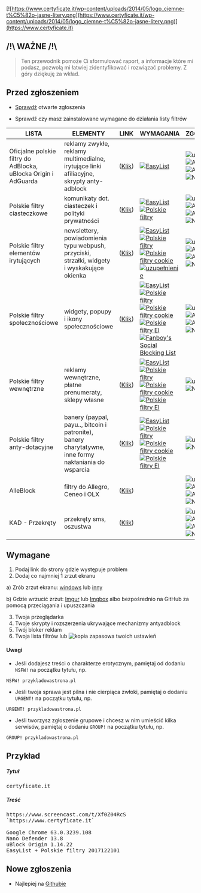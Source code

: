 [![https://www.certyficate.it/wp-content/uploads/2014/05/logo_ciemne-t%C5%82o-jasne-litery.png](https://www.certyficate.it/wp-content/uploads/2014/05/logo_ciemne-t%C5%82o-jasne-litery.png)](https://www.certyficate.it)

## /!\ WAŻNE /!\
> Ten przewodnik pomoże Ci sformułować raport, a informacje które mi podasz, pozwolą mi łatwiej zidentyfikować i rozwiązać problemy. Z góry dziękuję za wkład.

## Przed zgłoszeniem
* [Sprawdź](https://github.com/MajkiIT/polish-ads-filter/issues) otwarte zgłoszenia

* Sprawdź czy masz zainstalowane wymagane do działania listy filtrów

**LISTA** | **ELEMENTY** | **LINK** | **WYMAGANIA** | **ZGODNOŚĆ** |
--- |--- |--- |--- |---
Oficjalne polskie filtry do AdBlocka, uBlocka Origin i AdGuarda | reklamy zwykłe, reklamy multimedialne, irytujące linki afiliacyjne, skrypty anty-adblock | ([Klik](https://raw.githubusercontent.com/MajkiIT/polish-ads-filter/master/polish-adblock-filters/adblock.txt)) | [![EasyList](https://img.shields.io/badge/color--brightgreen.svg?label=EasyList)](https://easylist.to/easylist/easylist.txt) | ![uBO](https://www.certyficate.it/adblock/ublock.png) ![AG](https://www.certyficate.it/adblock/adguard_new.png) ![ADB](https://www.certyficate.it/adblock/adblock.png) ![ABP](https://www.certyficate.it/adblock/adblock_plus.png) ![NANO](https://www.certyficate.it/adblock/nano.png)
Polskie filtry ciasteczkowe | komunikaty dot. ciasteczek i polityki prywatności | ([Klik](https://raw.githubusercontent.com/MajkiIT/polish-ads-filter/master/cookies_filters/adblock_cookies.txt)) | [![EasyList](https://img.shields.io/badge/color--brightgreen.svg?label=EasyList)](https://easylist.to/easylist/easylist.txt) [![Polskie filtry](https://img.shields.io/badge/color--red.svg?label=Polskie%20Filtry)](https://raw.githubusercontent.com/MajkiIT/polish-ads-filter/master/polish-adblock-filters/adblock.txt) | ![uBO](https://www.certyficate.it/adblock/ublock.png) ![AG](https://www.certyficate.it/adblock/adguard_new.png) ![ADB](https://www.certyficate.it/adblock/adblock.png) ![ABP](https://www.certyficate.it/adblock/adblock_plus.png) ![NANO](https://www.certyficate.it/adblock/nano.png)
Polskie filtry elementów irytujących | newslettery, powiadomienia typu webpush, przyciski, strzałki, widgety i wyskakujące okienka | ([Klik](https://raw.githubusercontent.com/PolishFiltersTeam/PolishAnnoyanceFilters/master/PPB.txt)) | [![EasyList](https://img.shields.io/badge/color--brightgreen.svg?label=EasyList)](https://easylist.to/easylist/easylist.txt) [![Polskie filtry](https://img.shields.io/badge/color--red.svg?label=Polskie%20Filtry)](https://raw.githubusercontent.com/MajkiIT/polish-ads-filter/master/polish-adblock-filters/adblock.txt) [![Polskie filtry cookie](https://img.shields.io/badge/color--orange.svg?label=Polskie%20filtry%20cookie)](https://raw.githubusercontent.com/MajkiIT/polish-ads-filter/master/cookies_filters/adblock_cookies.txt) [![uzupełnienie](https://img.shields.io/badge/color--yellowgreen.svg?label=Uzupelnienie%20uBO_AG)](https://raw.githubusercontent.com/PolishFiltersTeam/PolishAnnoyanceFilters/master/PPB_uBlock_AdGuard.txt) | ![uBO](https://www.certyficate.it/adblock/ublock.png) ![AG](https://www.certyficate.it/adblock/adguard_new.png) ![ADB](https://www.certyficate.it/adblock/adblock.png) ![ABP](https://www.certyficate.it/adblock/adblock_plus.png) ![NANO](https://www.certyficate.it/adblock/nano.png)
Polskie filtry społecznościowe | widgety, popupy i ikony społecznościowe | ([Klik](https://raw.githubusercontent.com/MajkiIT/polish-ads-filter/master/adblock_social_filters/adblock_social_list.txt)) | [![EasyList](https://img.shields.io/badge/color--brightgreen.svg?label=EasyList)](https://easylist.to/easylist/easylist.txt) [![Polskie filtry](https://img.shields.io/badge/color--red.svg?label=Polskie%20Filtry)](https://raw.githubusercontent.com/MajkiIT/polish-ads-filter/master/polish-adblock-filters/adblock.txt) [![Polskie filtry cookie](https://img.shields.io/badge/color--orange.svg?label=Polskie%20filtry%20cookie)](https://raw.githubusercontent.com/MajkiIT/polish-ads-filter/master/cookies_filters/adblock_cookies.txt) [![Polskie filtry EI](https://img.shields.io/badge/color--yellow.svg?label=Polskie%20Filtry%20EI)](https://raw.githubusercontent.com/PolishFiltersTeam/PolishAnnoyanceFilters/master/PPB.txt) [![Fanboy's Social Blocking List](https://img.shields.io/badge/color--blue.svg?label=Fanboy%20Social)](https://easylist-downloads.adblockplus.org/fanboy-social.txt) | ![uBO](https://www.certyficate.it/adblock/ublock.png) ![AG](https://www.certyficate.it/adblock/adguard_new.png) ![ADB](https://www.certyficate.it/adblock/adblock.png) ![ABP](https://www.certyficate.it/adblock/adblock_plus.png) ![NANO](https://www.certyficate.it/adblock/nano.png)
Polskie filtry wewnętrzne | reklamy wewnętrzne, płatne prenumeraty, sklepy własne | ([Klik](https://raw.githubusercontent.com/MajkiIT/polish-ads-filter/master/inside-filters/adblock_wewnetrzne.txt)) | [![EasyList](https://img.shields.io/badge/color--brightgreen.svg?label=EasyList)](https://easylist.to/easylist/easylist.txt) [![Polskie filtry](https://img.shields.io/badge/color--red.svg?label=Polskie%20Filtry)](https://raw.githubusercontent.com/MajkiIT/polish-ads-filter/master/polish-adblock-filters/adblock.txt) [![Polskie filtry cookie](https://img.shields.io/badge/color--orange.svg?label=Polskie%20filtry%20cookie)](https://raw.githubusercontent.com/MajkiIT/polish-ads-filter/master/cookies_filters/adblock_cookies.txt) [![Polskie filtry EI](https://img.shields.io/badge/color--yellow.svg?label=Polskie%20Filtry%20EI)](https://raw.githubusercontent.com/PolishFiltersTeam/PolishAnnoyanceFilters/master/PPB.txt) | ![uBO](https://www.certyficate.it/adblock/ublock.png) ![AG](https://www.certyficate.it/adblock/adguard_new.png) ![NANO](https://www.certyficate.it/adblock/nano.png)
Polskie filtry anty-dotacyjne | banery (paypal, payu.., bitcoin i patronite), banery charytatywne, inne formy nakłaniania do wsparcia | ([Klik](https://raw.githubusercontent.com/MajkiIT/polish-ads-filter/master/anti-donate-filters/adblock_anty-dotacje.txt)) | [![EasyList](https://img.shields.io/badge/color--brightgreen.svg?label=EasyList)](https://easylist.to/easylist/easylist.txt) [![Polskie filtry](https://img.shields.io/badge/color--red.svg?label=Polskie%20Filtry)](https://raw.githubusercontent.com/MajkiIT/polish-ads-filter/master/polish-adblock-filters/adblock.txt) [![Polskie filtry cookie](https://img.shields.io/badge/color--orange.svg?label=Polskie%20filtry%20cookie)](https://raw.githubusercontent.com/MajkiIT/polish-ads-filter/master/cookies_filters/adblock_cookies.txt) [![Polskie filtry EI](https://img.shields.io/badge/color--yellow.svg?label=Polskie%20Filtry%20EI)](https://raw.githubusercontent.com/PolishFiltersTeam/PolishAnnoyanceFilters/master/PPB.txt) | ![uBO](https://www.certyficate.it/adblock/ublock.png) ![AG](https://www.certyficate.it/adblock/adguard_new.png) ![NANO](https://www.certyficate.it/adblock/nano.png)
AlleBlock | filtry do Allegro, Ceneo i OLX | ([Klik](https://alleblock.pl/alleblock/alleblock.txt&title=Alleblock)) | | ![uBO](https://www.certyficate.it/adblock/ublock.png) ![AG](https://www.certyficate.it/adblock/adguard_new.png) ![ADB](https://www.certyficate.it/adblock/adblock.png) ![ABP](https://www.certyficate.it/adblock/adblock_plus.png) ![NANO](https://www.certyficate.it/adblock/nano.png)
KAD - Przekręty | przekręty sms, oszustwa | ([Klik](https://raw.githubusercontent.com/azet12/KAD/master/KAD.txt)) | | ![uBO](https://www.certyficate.it/adblock/ublock.png) ![AG](https://www.certyficate.it/adblock/adguard_new.png) ![ADB](https://www.certyficate.it/adblock/adblock.png) ![ABP](https://www.certyficate.it/adblock/adblock_plus.png) ![NANO](https://www.certyficate.it/adblock/nano.png)

## Wymagane
1. Podaj link do strony gdzie występuje problem
2. Dodaj co najmniej 1 zrzut ekranu
 
 a) Zrób zrzut ekranu: [windows](http://www.7tutorials.com/how-use-snipping-tool) lub [inny](http://www.take-a-screenshot.org/)
 
 b) Gdzie wrzucić zrzut: [Imgur](http://imgur.com/) lub [Imgbox](http://imgbox.com/) albo bezpośrednio na GitHub za pomocą przeciągania i upuszczania

3. Twoja przeglądarka
4. Twoje skrypty i rozszerzenia ukrywające mechanizmy antyadblock
5. Twój bloker reklam
6. Twoja lista filtrów lub ![kopia zapasowa](https://github.com/MajkiIT/polish-ads-filter/wiki/Jak-stworzy%C4%87,-opublikowa%C4%87-i-za%C5%82adowa%C4%87-kopie-zapasow%C4%85-ustawie%C5%84-uBlock-Origin) twoich ustawień

#### Uwagi

- Jeśli dodajesz treści o charakterze erotycznym, pamiętaj od dodaniu `NSFW!` na początku tytułu, np. 

```NSFW! przykladowastrona.pl```

- Jeśli twoja sprawa jest pilna i nie cierpiąca zwłoki, pamiętaj o dodaniu `URGENT!` na początku tytułu, np. 

```URGENT! przykladowastrona.pl```

- Jeśli tworzysz zgłoszenie grupowe i chcesz w nim umieścić kilka serwisów, pamiętaj o dodaniu `GROUP!` na początku tytułu, np. 

```GROUP! przykladowastrona.pl```

## Przykład

##### Tytuł
<pre>certyficate.it</pre>

##### Treść
<pre>
https://www.screencast.com/t/Xf0Z04RcS
`https://www.certyficate.it`

Google Chrome 63.0.3239.108
Nano Defender 13.8
uBlock Origin 1.14.22
EasyList + Polskie filtry 2017122101
</pre>

## Nowe zgłoszenia
* Najlepiej na [Githubie](https://github.com/MajkiIT/polish-ads-filter/issues/new)
